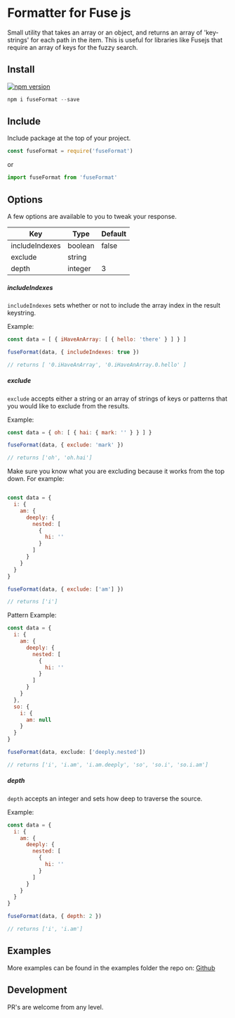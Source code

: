 # Formatter for Fuse js

Small utility that takes an array or an object, and returns an array of 'key-strings' for each path in the item. This is useful for libraries like Fusejs that require an array of keys for the fuzzy search.

## Install

[![npm version](https://badge.fury.io/js/fuse-format.svg)](https://badge.fury.io/js/fuse-format)

```js
npm i fuseFormat --save
```

## Include
Include package at the top of your project.

```js
const fuseFormat = require('fuseFormat')
```

or

```js
import fuseFormat from 'fuseFormat'
```

## Options
A few options are available to you to tweak your response.

Key | Type | Default
--- | --- | ---
includeIndexes | boolean | false
exclude | string || boolean | `null`
depth | integer | 3


##### includeIndexes
```includeIndexes``` sets whether or not to include the array index in the result keystring.

Example:

```js
const data = [ { iHaveAnArray: [ { hello: 'there' } ] } ]

fuseFormat(data, { includeIndexes: true })

// returns [ '0.iHaveAnArray', '0.iHaveAnArray.0.hello' ]

```

##### exclude
```exclude``` accepts either a string or an array of strings of keys or patterns that you would like to exclude from the results.

Example: 

```js
const data = { oh: [ { hai: { mark: '' } } ] }

fuseFormat(data, { exclude: 'mark' })

// returns ['oh', 'oh.hai']
```

Make sure you know what you are excluding because it works from the top down. For example:

```js

const data = {
  i: {
    am: {
      deeply: {
        nested: [
          {
            hi: ''
          }
        ]
      }
    }
  }
}

fuseFormat(data, { exclude: ['am'] })

// returns ['i']
```

Pattern Example:

```js
const data = {
  i: {
    am: {
      deeply: {
        nested: [
          {
            hi: ''
          }
        ]
      }
    }
  },
  so: {
    i: {
      am: null
    }
  }
}

fuseFormat(data, exclude: ['deeply.nested'])

// returns ['i', 'i.am', 'i.am.deeply', 'so', 'so.i', 'so.i.am']
```


##### depth
```depth``` accepts an integer and sets how deep to traverse the source.

Example:

```js
const data = {
  i: {
    am: {
      deeply: {
        nested: [
          {
            hi: ''
          }
        ]
      }
    }
  }
}

fuseFormat(data, { depth: 2 })

// returns ['i', 'i.am']

```

## Examples
More examples can be found in the examples folder the repo on: [Github]

## Development
PR's are welcome from any level.


[Github]: https://github.com/wulfmann/fuse-format